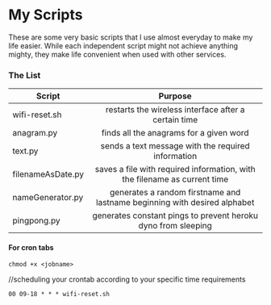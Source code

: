 # My Scripts

These are some very basic scripts that I use almost everyday to make my life easier. While each independent script might not achieve anything mighty, they make life convenient when used with other services.


### The List


| Script       | Purpose           |
| ------------- |:-------------:| 
| wifi-reset.sh      | restarts the wireless interface after a certain time | 
| anagram.py     | finds all the anagrams for a given word      |  
| text.py | sends a text message with the required information     |   
| filenameAsDate.py | saves a file with required information, with the filename as current time      |   
| nameGenerator.py | generates a random firstname and lastname beginning with desired alphabet      |   
| pingpong.py | generates constant pings to prevent heroku dyno from sleeping      |   




#### For cron tabs

 `chmod +x <jobname>`
 
 //scheduling your crontab according to your specific time requirements
 
  `00 09-18 * * * wifi-reset.sh`



